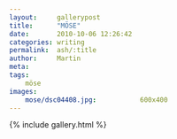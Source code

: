 ```yaml
---
layout:     gallerypost
title:      "MÖSE"
date:       2010-10-06 12:26:42
categories: writing
permalink:  ash/:title
author:     Martin
meta:
tags:
    möse
images:
    mose/dsc04408.jpg:           600x400
---
```


{% include gallery.html %}
